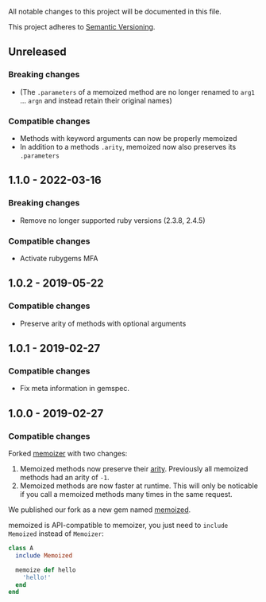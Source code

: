 All notable changes to this project will be documented in this file.

This project adheres to [Semantic Versioning](http://semver.org/spec/v2.0.0.html).


## Unreleased

### Breaking changes

- (The `.parameters` of a memoized method are no longer renamed to `arg1` ... `argn` and instead retain their original names)

### Compatible changes

- Methods with keyword arguments can now be properly memoized
- In addition to a methods `.arity`, memoized now also preserves its `.parameters` 

## 1.1.0 - 2022-03-16

### Breaking changes

- Remove no longer supported ruby versions (2.3.8, 2.4.5)

### Compatible changes

- Activate rubygems MFA

## 1.0.2 - 2019-05-22

### Compatible changes

- Preserve arity of methods with optional arguments

## 1.0.1 - 2019-02-27

### Compatible changes

- Fix meta information in gemspec.


## 1.0.0 - 2019-02-27

### Compatible changes

Forked [memoizer](https://github.com/wegowise/memoizer) with two changes:

1. Memoized methods now preserve their [arity](https://apidock.com/ruby/Method/arity). Previously all memoized methods had an arity of `-1`.
2. Memoized methods are now faster at runtime. This will only be noticable if you call a memoized methods many times in the same request.

We published our fork as a new gem named [memoized](https://rubygems.org/gems/memoized).

memoized is API-compatible to memoizer, you just need to `include Memoized` instead of `Memoizer`:

```ruby
class A
  include Memoized

  memoize def hello
    'hello!'
  end
end
```
